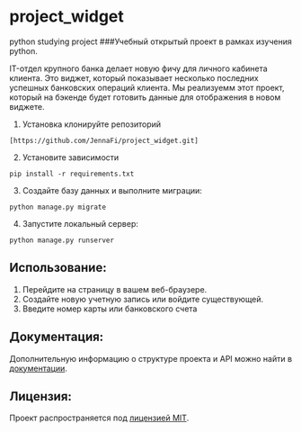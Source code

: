 # project_widget
python studying project
###Учебный открытый проект в рамках изучения python.

IT-отдел крупного банка делает новую фичу для личного кабинета клиента. Это виджет, который показывает несколько последних успешных банковских операций клиента. Мы реализуемм этот проект, который на бэкенде будет готовить данные для отображения в новом виджете.

1. Установка
   клонируйте репозиторий
```
[https://github.com/JennaFi/project_widget.git]
```
2. Установите зависимости
```
pip install -r requirements.txt
```
3. Создайте базу данных и выполните миграции:
```
python manage.py migrate
```
4. Запустите локальный сервер:
```
python manage.py runserver
```
## Использование:

1. Перейдите на страницу в вашем веб-браузере.
2. Создайте новую учетную запись или войдите существующей.
3. Введите номер карты или банковского счета

## Документация:

Дополнительную информацию о структуре проекта и API можно найти в [документации](docs/README.md).

## Лицензия:

Проект распространяется под [лицензией MIT](LICENSE).


